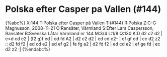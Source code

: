 # Polska efter Casper pa Vallen (#144)

{%abc%}
X:144
T:Polska efter Casper på Vallen
T:(#144)
R:Polska
Z:C-G Magnusson, 2008-11-21
O:Ransäter, Värmland
S:Efter Lars Caspersson, Ransäter
B:Svenska Låtar Värmland nr 144
M:3/4
L:1/8
Q:130
K:D
d2 c2 d2 | e>d cd e2 | (f2 g)f ed | cd fd A2 | d2 c2 d2 | ed cd e2- |
ef gf ed | ce d2 z2 :: d2 fd f2 | ed cd e2 | ed ef g2 |
fe fg a2 | d2 fd f2 | ed cd e2 | ef ge fd | ec d2 z2 :|
{%endabc%}

